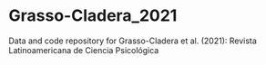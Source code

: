 # Grasso-Cladera_2021
Data and code repository for Grasso-Cladera et al. (2021): Revista Latinoamericana de Ciencia Psicológica
